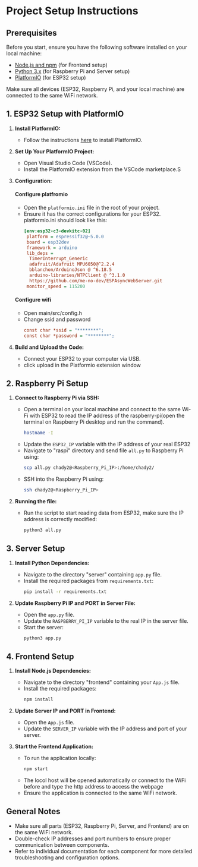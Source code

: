 # Project Setup Instructions

## Prerequisites

Before you start, ensure you have the following software installed on your local machine:

- [Node.js and npm](https://nodejs.org/) (for Frontend setup)
- [Python 3.x](https://www.python.org/downloads/) (for Raspberry Pi and Server setup)
- [PlatformIO](https://platformio.org/install) (for ESP32 setup)

Make sure all devices (ESP32, Raspberry Pi, and your local machine) are connected to the same WiFi network.


## 1. ESP32 Setup with PlatformIO

1. **Install PlatformIO:**
   - Follow the instructions [here](https://platformio.org/install) to install PlatformIO.

2. **Set Up Your PlatformIO Project:**
   - Open Visual Studio Code (VSCode).
   - Install the PlatformIO extension from the VSCode marketplace.S

3. **Configuration:**
   #### Configure platfromio
   - Open the `platformio.ini` file in the root of your project.
   - Ensure it has the correct configurations for your ESP32. platformio.ini should look like this:
     ```ini
     [env:esp32-c3-devkitc-02]
      platform = espressif32@~5.0.0
      board = esp32dev
      framework = arduino
      lib_deps = 
	   TimerInterrupt_Generic
	   adafruit/Adafruit MPU6050@^2.2.4
	   bblanchon/ArduinoJson @ ^6.18.5
	   arduino-libraries/NTPClient @ ^3.1.0
	   https://github.com/me-no-dev/ESPAsyncWebServer.git
      monitor_speed = 115200
      ```
   #### Configure wifi
   - Open main/src/config.h
   - Change ssid and password
     ```ini
     const char *ssid = "********";
     const char *password = "********";
     ```

5. **Build and Upload the Code:**
   - Connect your ESP32 to your computer via USB.
   - click upload in the Platformio extension window

## 2. Raspberry Pi Setup

1. **Connect to Raspberry Pi via SSH:**
   - Open a terminal on your local machine and connect to the same Wi-Fi with ESP32 to read the IP address of the raspberry-pi(open the terminal on Raspberry Pi desktop and run the command).
     ```sh
     hostname -I
     ```    
   - Update the `ESP32_IP` variable with the IP address of your real ESP32
   - Navigate to "raspi" directory and send file `all.py` to Raspberry Pi using:
     ```sh
     scp all.py chady2@<Raspberry_Pi_IP>:/home/chady2/
     ```
   - SSH into the Raspberry Pi using:
     ```sh
     ssh chady2@<Raspberry_Pi_IP>
     ```

2. **Running the file:**
   - Run the script to start reading data from ESP32, make sure the IP address is correctly modified:
     ```sh
     python3 all.py
     ```

## 3. Server Setup

1. **Install Python Dependencies:**
   - Navigate to the directory "server" containing `app.py` file.
   - Install the required packages from `requirements.txt`:
     ```sh
     pip install -r requirements.txt
     ```

2. **Update Raspberry Pi IP and PORT in Server File:**
   - Open the `app.py` file.
   - Update the `RASPBERRY_PI_IP` variable to the real IP in the server file.
   - Start the server:
     ```sh
     python3 app.py
     ```

## 4. Frontend Setup

1. **Install Node.js Dependencies:**
   - Navigate to the directory "frontend" containing your `App.js` file.
   - Install the required packages:
     ```sh
     npm install
     ```

2. **Update Server IP and PORT in Frontend:**
   - Open the `App.js` file.
   - Update the `SERVER_IP` variable with the IP address and port of your server.

3. **Start the Frontend Application:**
   - To run the application locally:
     ```sh
     npm start
     ```
   - The locol host will be opened automatically or connect to the WiFi before and type the http address to access the webpage
   - Ensure the application is connected to the same WiFi network.

## General Notes

- Make sure all parts (ESP32, Raspberry Pi, Server, and Frontend) are on the same WiFi network.
- Double-check IP addresses and port numbers to ensure proper communication between components.
- Refer to individual documentation for each component for more detailed troubleshooting and configuration options.
